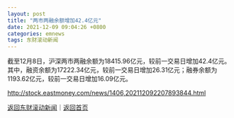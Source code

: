 ```yaml
---
layout: post
title: "两市两融余额增加42.4亿元"
date: 2021-12-09 09:04:26 +0800
categories: emnews
tags: 东财滚动新闻
---
```


截至12月8日，沪深两市两融余额为18415.96亿元，较前一交易日增加42.4亿元。其中，融资余额为17222.34亿元，较前一交易日增加26.31亿元；融券余额为1193.62亿元，较前一交易日增加16.09亿元。

<http://stock.eastmoney.com/news/1406,202112092207893844.html>

[返回东财滚动新闻](//finews.withounder.com/emnews/)｜[返回首页](//finews.withounder.com/)